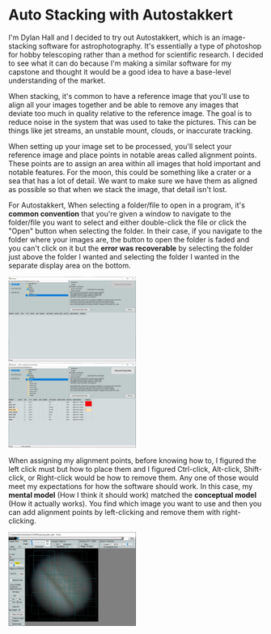 # Auto Stacking with Autostakkert
I'm Dylan Hall and I decided to try out Autostakkert, which is an image-stacking software for astrophotography. It's essentially a type of photoshop for hobby telescoping rather than a method for scientific research. I decided to see what it can do because I'm making a similar software for my capstone and thought it would be a good idea to have a base-level understanding of the market.

When stacking, it's common to have a reference image that you'll use to align all your images together and be able to remove any images that deviate too much in quality relative to the reference image. The goal is to reduce noise in the system that was used to take the pictures. This can be things like jet streams, an unstable mount, clouds, or inaccurate tracking.

When setting up your image set to be processed, you'll select your reference image and place points in notable areas called alignment points. These points are to assign an area within all images that hold important and notable features. For the moon, this could be something like a crater or a sea that has a lot of detail. We want to make sure we have them as aligned as possible so that when we stack the image, that detail isn't lost.

For Autostakkert,
When selecting a folder/file to open in a program, it's **common convention** that you're given a window to navigate to the folder/file you want to select and either double-click the file or click the "Open" button when selecting the folder. In their case, if you navigate to the folder where your images are, the button to open the folder is faded and you can't click on it but the **error was recoverable** by selecting the folder just above the folder I wanted and selecting the folder I wanted in the separate display area on the bottom.

<img src="./open_wrong.JPG" width = "50%" height="50%">
<img src="./open_right.JPG" width = "50%" height="50%">

When assigning my alignment points, before knowing how to, I figured the left click must but how to place them and I figured Ctrl-click, Alt-click, Shift-click, or Right-click would be how to remove them. Any one of those would meet my expectations for how the software should work. In this case, my **mental model** (How I think it should work) matched the **conceptual model** (How it actually works). You find which image you want to use and then you can add alignment points by left-clicking and remove them with right-clicking.

<img src="./alignment_points.JPG" width = "50%" height="50%">

